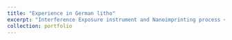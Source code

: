 ```yaml
---
title: "Experience in German litho"
excerpt: "Interference Exposure instrument and Nanoimprinting process <br/><img src='/images/干涉曝光.png' width='150' height='250'>"
collection: portfolio
---
```




